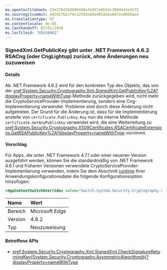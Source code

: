 ```yaml
---
ms.openlocfilehash: 23e278d38d6904d8afe927e6b54c388d443e41f5
ms.sourcegitcommit: e02d17b2cf9c1258dadda4810a5e6072a0089aee
ms.translationtype: HT
ms.contentlocale: de-DE
ms.lasthandoff: 07/01/2020
ms.locfileid: "85616062"
---
```

### <a name="signedxmlgetpublickey-returns-rsacng-on-net462-or-lightup-without-retargeting-change"></a>SignedXml.GetPublicKey gibt unter .NET Framework 4.6.2 RSACng (oder CngLightup) zurück, ohne Änderungen neu zuzuweisen

#### <a name="details"></a>Details

Ab .NET Framework 4.6.2 wird für den konkreten Typ des Objekts, das von der <xref:System.Security.Cryptography.Xml.SignedXml.GetPublicKey%2A?displayProperty=nameWithType>-Methode zurückgegeben wird, nicht mehr die CryptoServiceProvider-Implementierung, sondern eine Cng-Implementierung verwendet. Probleme sind durch diese Änderung nicht aufgetreten. Der Grund für die Änderung ist, dass für die Implementierung anstelle von `certificate.PublicKey.Key` nun die interne Methode `certificate.GetAnyPublicKey` verwendet wird, die eine Weiterleitung zu <xref:System.Security.Cryptography.X509Certificates.RSACertificateExtensions.GetRSAPublicKey%2A?displayProperty=nameWithType> vornimmt.

#### <a name="suggestion"></a>Vorschlag

Für Apps, die unter .NET Framework 4.7.1 oder einer neueren Version ausgeführt werden, können Sie die standardmäßig von .NET Framework 4.6.1 und früheren Versionen verwendete CryptoServiceProvider-Implementierung verwenden, indem Sie dem Abschnitt [runtime](~/docs/framework/configure-apps/file-schema/runtime/runtime-element.md) Ihrer Anwendungskonfigurationsdatei die folgende Konfigurationsoption hinzufügen:

```xml
<AppContextSwitchOverrides value="Switch.System.Security.Cryptography.Xml.SignedXmlUseLegacyCertificatePrivateKey=true" />
```

| Name    | Wert       |
|:--------|:------------|
| Bereich   | Microsoft Edge        |
| Version | 4.6.2       |
| Typ    | Neuzuweisung |

#### <a name="affected-apis"></a>Betroffene APIs

- <xref:System.Security.Cryptography.Xml.SignedXml.CheckSignatureReturningKey(System.Security.Cryptography.AsymmetricAlgorithm@)?displayProperty=nameWithType>
